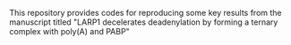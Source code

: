 This repository provides codes for reproducing some key results from the manuscript titled "LARP1 decelerates deadenylation by forming a ternary complex with poly(A) and PABP"
